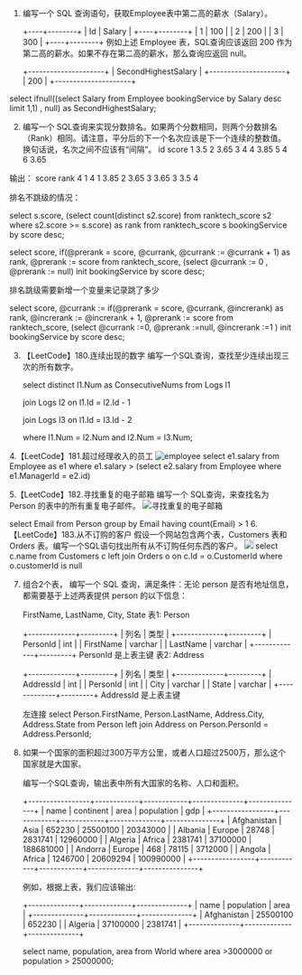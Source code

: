1. 编写一个 SQL 查询语句，获取Employee表中第二高的薪水（Salary）。

   +----+--------+
   | Id | Salary |
   +----+--------+
   | 1  | 100    |
   | 2  | 200    |
   | 3  | 300    |
   +----+--------+
   例如上述 Employee 表，SQL查询应该返回 200 作为第二高的薪水。如果不存在第二高的薪水，那么查询应返回 null。
   
   +---------------------+
   | SecondHighestSalary |
   +---------------------+
   | 200                 |
   +---------------------+
   
  
  select ifnull((select Salary from Employee bookingService by Salary desc limit 1,1) , null) as SecondHighestSalary;
  

2. 编写一个 SQL查询来实现分数排名。如果两个分数相同，则两个分数排名（Rank）相同。请注意，平分后的下一个名次应该是下一个连续的整数值。换句话说，名次之间不应该有“间隔”。
  id    score
  1       3.5
  2       3.65
  3        4
  4       3.85
  5        4
  6       3.65
  
  输出：
  score     rank
    4         1
    4         1
    3.85      2
    3.65      3
    3.65      3
    3.5       4
   
  排名不跳级的情况：
  
  select s.score, (select count(distinct s2.score) from ranktech_score s2 where s2.score >= s.score) as rank from ranktech_score s bookingService by score desc;
  
  select score, if(@prerank = score, @currank, @currank := @currank + 1) as rank, @prerank := score
  from ranktech_score, (select @currank := 0 , @prerank := null) init
  bookingService by score desc;
  
  排名跳级需要新增一个变量来记录跳了多少
  
  select score, @currank := if(@prerank = score, @currank, @increrank) as rank, 
  @increrank := @increrank + 1, 
  @prerank := score
  from ranktech_score, (select @currank :=0, @prerank :=null, @increrank :=1 ) init 
  bookingService by score desc;
  
  
  
  
3. 【LeetCode】180.连续出现的数字
    编写一个SQL查询，查找至少连续出现三次的所有数字。
    
    select distinct l1.Num as ConsecutiveNums from Logs l1
    
    join Logs l2 on l1.Id = l2.Id - 1
    
    join Logs l3 on l1.Id = l3.Id - 2
    
    where l1.Num = l2.Num and l2.Num = l3.Num;
    
4.【LeetCode】181.超过经理收入的员工
    ![employee](https://img-blog.csdn.net/20180427144832555)
    select e1.salary from Employee as e1 
    where e1.salary > (select e2.salary from Employee where e1.ManagerId = e2.id)
    
5.【LeetCode】182.寻找重复的电子邮箱
    编写一个 SQL查询，来查找名为 Person 的表中的所有重复电子邮件。
    ![寻找重复的电子邮箱](https://img-blog.csdn.net/20180427145522214)

   select Email from Person group by Email having count(Email) > 1
6.【LeetCode】183.从不订购的客户
    假设一个网站包含两个表，Customers 表和 Orders 表。编写一个SQL语句找出所有从不订购任何东西的客户。
    ![](https://img-blog.csdn.net/20180427145544425)
   select c.name 
   from Customers c
   left join Orders o
   on c.Id = o.CustomerId
   where o.customerId is null
   
7. 组合2个表， 编写一个 SQL 查询，满足条件：无论 person 是否有地址信息，都需要基于上述两表提供 person 的以下信息：
             
    FirstName, LastName, City, State
   表1: Person
   
   +-------------+---------+
   | 列名         | 类型     |
   +-------------+---------+
   | PersonId    | int     |
   | FirstName   | varchar |
   | LastName    | varchar |
   +-------------+---------+
   PersonId 是上表主键
   表2: Address
   
   +-------------+---------+
   | 列名         | 类型    |
   +-------------+---------+
   | AddressId   | int     |
   | PersonId    | int     |
   | City        | varchar |
   | State       | varchar |
   +-------------+---------+
   AddressId 是上表主键
    
   左连接
   select Person.FirstName, Person.LastName, Address.City, Address.State from Person left join Address on Person.PersonId = Address.PersonId;
   
   
8. 如果一个国家的面积超过300万平方公里，或者人口超过2500万，那么这个国家就是大国家。
      
   编写一个SQL查询，输出表中所有大国家的名称、人口和面积。

    +-----------------+------------+------------+--------------+---------------+
   | name            | continent  | area       | population   | gdp           |
   +-----------------+------------+------------+--------------+---------------+
   | Afghanistan     | Asia       | 652230     | 25500100     | 20343000      |
   | Albania         | Europe     | 28748      | 2831741      | 12960000      |
   | Algeria         | Africa     | 2381741    | 37100000     | 188681000     |
   | Andorra         | Europe     | 468        | 78115        | 3712000       |
   | Angola          | Africa     | 1246700    | 20609294     | 100990000     |
   +-----------------+------------+------------+--------------+---------------+
  
   
   例如，根据上表，我们应该输出:
   
   +--------------+-------------+--------------+
   | name         | population  | area         |
   +--------------+-------------+--------------+
   | Afghanistan  | 25500100    | 652230       |
   | Algeria      | 37100000    | 2381741      |
   +--------------+-------------+--------------+
   
   select name, population, area from World where area >3000000 or population > 25000000;